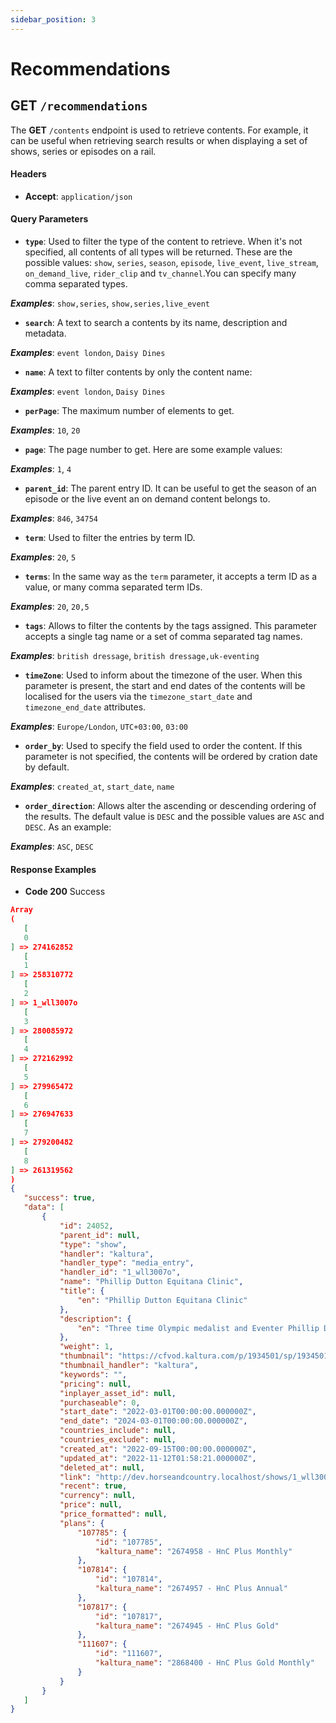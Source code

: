 ```yaml
---
sidebar_position: 3
---
```


# Recommendations

## GET `/recommendations`

The **GET** `/contents` endpoint is used to retrieve contents. For example, it can be useful when retrieving search results or when displaying a set of shows, series or episodes on a rail.

#### Headers

* **Accept**: `application/json`

#### Query Parameters

* **`type`**: Used to filter the type of the content to retrieve. When it's not specified, all contents of all types will be returned. These are the possible values: `show`, `series`, `season`, `episode`, `live_event`, `live_stream`, `on_demand_live`, `rider_clip` and `tv_channel`.You can specify many comma separated types.

 ***Examples***: `show,series`, `show,series,live_event`

* **`search`**: A text to search a contents by its name, description and metadata.

 ***Examples***: `event london`, `Daisy Dines`

* **`name`**: A text to filter contents by only the content name:

 ***Examples***: `event london`, `Daisy Dines`

* **`perPage`**: The maximum number of elements to get.

 ***Examples***: `10`, `20`

 * **`page`**: The page number to get. Here are some example values:

 ***Examples***: `1`, `4`

 * **`parent_id`**: The parent entry ID. It can be useful to get the season of an episode or the live event an on demand content belongs to.

 ***Examples***: `846`, `34754`

 * **`term`**: Used to filter the entries by term ID.

 ***Examples***: `20`, `5`

 * **`terms`**: In the same way as the `term` parameter, it accepts a term ID as a value, or many comma separated term IDs.

 ***Examples***: `20`, `20,5`

* **`tags`**: Allows to filter the contents by the tags assigned. This parameter accepts a single tag name or a set of comma separated tag names.

 ***Examples***: `british dressage`, `british dressage,uk-eventing`

* **`timeZone`**: Used to inform about the timezone of the user. When this parameter is present, the start and end dates of the contents will be localised for the users via the `timezone_start_date` and `timezone_end_date` attributes.

 ***Examples***: `Europe/London`, `UTC+03:00`, `03:00`

* **`order_by`**: Used to specify the field used to order the content. If this parameter is not specified, the contents will be ordered by cration date by default.

 ***Examples***: `created_at`, `start_date`, `name`

* **`order_direction`**: Allows alter the ascending or descending ordering of the results. The default value is `DESC` and the possible values are `ASC` and `DESC`. As an example:

 ***Examples***: `ASC`, `DESC`



#### Response Examples

* **Code 200** Success
 ```json
Array
(
    [
    0
] => 274162852
    [
    1
] => 258310772
    [
    2
] => 1_wll3007o
    [
    3
] => 280085972
    [
    4
] => 272162992
    [
    5
] => 279965472
    [
    6
] => 276947633
    [
    7
] => 279200482
    [
    8
] => 261319562
)
{
    "success": true,
    "data": [
        {
            "id": 24052,
            "parent_id": null,
            "type": "show",
            "handler": "kaltura",
            "handler_type": "media_entry",
            "handler_id": "1_wll3007o",
            "name": "Phillip Dutton Equitana Clinic",
            "title": {
                "en": "Phillip Dutton Equitana Clinic"
            },
            "description": {
                "en": "Three time Olympic medalist and Eventer Phillip Dutton presents a clinic from the Equitana North American forum. (S1, Ep 1/1)"
            },
            "weight": 1,
            "thumbnail": "https://cfvod.kaltura.com/p/1934501/sp/193450100/thumbnail/entry_id/1_wll3007o/version/100091",
            "thumbnail_handler": "kaltura",
            "keywords": "",
            "pricing": null,
            "inplayer_asset_id": null,
            "purchaseable": 0,
            "start_date": "2022-03-01T00:00:00.000000Z",
            "end_date": "2024-03-01T00:00:00.000000Z",
            "countries_include": null,
            "countries_exclude": null,
            "created_at": "2022-09-15T00:00:00.000000Z",
            "updated_at": "2022-11-12T01:58:21.000000Z",
            "deleted_at": null,
            "link": "http://dev.horseandcountry.localhost/shows/1_wll3007o",
            "recent": true,
            "currency": null,
            "price": null,
            "price_formatted": null,
            "plans": {
                "107785": {
                    "id": "107785",
                    "kaltura_name": "2674958 - HnC Plus Monthly"
                },
                "107814": {
                    "id": "107814",
                    "kaltura_name": "2674957 - HnC Plus Annual"
                },
                "107817": {
                    "id": "107817",
                    "kaltura_name": "2674945 - HnC Plus Gold"
                },
                "111607": {
                    "id": "111607",
                    "kaltura_name": "2868400 - HnC Plus Gold Monthly"
                }
            }
        }
    ]
}
 ```

